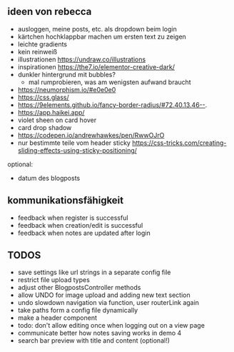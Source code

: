 ## ideen von rebecca
- ausloggen, meine posts, etc. als dropdown beim login
- kärtchen hochklappbar machen um ersten text zu zeigen
- leichte gradients
- kein reinweiß
- illustrationen https://undraw.co/illustrations
- inspirationen https://the7.io/elementor-creative-dark/
- dunkler hintergrund mit bubbles?
    - mal rumprobieren, was am wenigsten aufwand braucht
- https://neumorphism.io/#e0e0e0
- https://css.glass/
- https://9elements.github.io/fancy-border-radius/#72.40.13.46--.
- https://app.haikei.app/
- violet sheen on card hover
- card drop shadow
- https://codepen.io/andrewhawkes/pen/RwwOJrO
- nur bestimmte teile vom header sticky
https://css-tricks.com/creating-sliding-effects-using-sticky-positioning/

optional:
- datum des blogposts

## kommunikationsfähigkeit
- feedback when register is successful
- feedback when creation/edit is successful
- feedback when notes are updated after login

## TODOS
- save settings like url strings in a separate config file
- restrict file upload types
- adjust other BlogpostsController methods
- allow UNDO for image upload and adding new text section
- undo slowdown navigation via function, user routerLink again
- take paths form a config file dynamically
- make a header component
- todo: don't allow editing once when logging out on a view page
- communicate better how notes saving works in demo 4
- search bar preview with title and content (optional!)